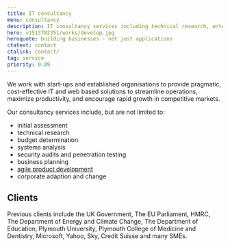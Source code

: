 ```yaml
---
title: IT consultancy
menu: consultancy
description: IT consultancy services including technical research, enterprise business analysis, system design, development, testing, and deployment.
hero: v1513782351/works/develop.jpg
heroquote: building businesses - not just applications
ctatext: contact
ctalink: contact/
tag: service
priority: 0.89
---
```


We work with start-ups and established organisations to provide pragmatic, cost-effective IT and web based solutions to streamline operations, maximize productivity, and encourage rapid growth in competitive markets.

Our consultancy services include, but are not limited to:

* initial assessment
* technical research
* budget determination
* systems analysis
* security audits and penetration testing
* business planning
* [agile product development]([root]service/development/)
* corporate adaption and change


## Clients
Previous clients include the UK Government, The EU Parliament, HMRC, The Department of Energy and Climate Change, The Department of Education, Plymouth University, Plymouth College of Medicine and Dentistry, Microsoft, Yahoo, Sky, Credit Suisse and many SMEs.
